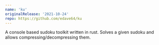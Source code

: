 ```yaml
---
name: 'ku'
originalRelease: '2021-10-24'
repo: https://github.com/edave64/ku
---
```


A console based sudoku toolkit written in rust. Solves a given sudoku and allows compressing/decompressing them.
